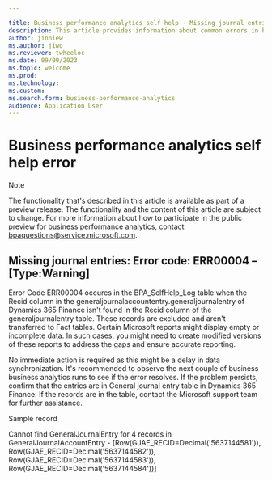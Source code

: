 ```yaml
---

title: Business performance analytics self help - Missing journal entries
description: This article provides information about common errors in business performance analytics.
author: jinniew
ms.author: jiwo
ms.reviewer: twheeloc 
ms.date: 09/09/2023
ms.topic: welcome
ms.prod: 
ms.technology:
ms.custom:
ms.search.form: business-performance-analytics
audience: Application User
---
```


# Business performance analytics self help error

> [!NOTE]
> The functionality that's described in this article is available as part of a preview release. The functionality and the content of this article are subject to change. For more information about how to participate in the public preview for business performance analytics, contact <bpaquestions@service.microsoft.com>.

## Missing journal entries: Error code: ERR00004 – [Type:Warning] 
Error Code ERR00004 occures in the BPA_SelfHelp_Log table when the Recid column in the generaljournalaccountentry.generaljournalentry of Dynamics 365 Finance isn't found in the Recid column of the generaljournalentry table. These records are excluded and aren't transferred to Fact tables. Certain Microsoft reports might display empty or incomplete data. In such cases, you might need to create modified versions of these reports to address the gaps and ensure accurate reporting.  

No immediate action is required as this might be a delay in data synchronization. It's recommended to observe the next couple of business business analytics runs to see if the error resolves. 
If the problem persists, confirm that the entries are in General journal entry table in Dynamics 365 Finance. If the records are in the table, contact the Microsoft support team for further assistance. 

Sample record 

Cannot find GeneralJournalEntry for 4 records in GeneralJournalAccountEntry - [Row(GJAE_RECID=Decimal('5637144581')), Row(GJAE_RECID=Decimal('5637144582')), Row(GJAE_RECID=Decimal('5637144583')), Row(GJAE_RECID=Decimal('5637144584'))] 

 
